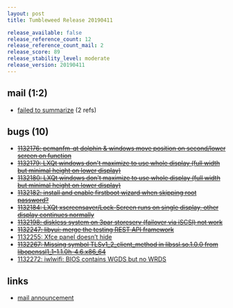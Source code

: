 ```yaml
---
layout: post
title: Tumbleweed Release 20190411

release_available: false
release_reference_count: 12
release_reference_count_mail: 2
release_score: 89
release_stability_level: moderate
release_version: 20190411
---
```


## mail (1:2)

- [failed to summarize](https://lists.opensuse.org/opensuse-factory/2019-04/msg00258.html) (2 refs)

## bugs (10)

<!--more-->

- ~~[1132176: pcmanfm-qt dolphin & windows move position on second/lower screen on function](https://bugzilla.opensuse.org/show_bug.cgi?id=1132176)~~
- ~~[1132179: LXQt windows don't maximize to use whole display (full width but minimal height on lower display)](https://bugzilla.opensuse.org/show_bug.cgi?id=1132179)~~
- ~~[1132180: LXQt windows don't maximize to use whole display (full width but minimal height on lower display)](https://bugzilla.opensuse.org/show_bug.cgi?id=1132180)~~
- ~~[1132182: install and enable firstboot wizard when skipping root password?](https://bugzilla.opensuse.org/show_bug.cgi?id=1132182)~~
- ~~[1132184: LXQt xscreensaver/Lock-Screen runs on single display, other display continues normally](https://bugzilla.opensuse.org/show_bug.cgi?id=1132184)~~
- ~~[1132198: diskless system on 3par storeserv (failover via iSCSI) not work](https://bugzilla.opensuse.org/show_bug.cgi?id=1132198)~~
- ~~[1132247: libyui: merge the testing REST API framework](https://bugzilla.opensuse.org/show_bug.cgi?id=1132247)~~
- [1132255: Xfce panel doesn’t hide](https://bugzilla.opensuse.org/show_bug.cgi?id=1132255)
- ~~[1132267: Missing symbol TLSv1_2_client_method in libssl.so.1.0.0 from libopenssl1_1-1.1.0h-4.6.x86_64](https://bugzilla.opensuse.org/show_bug.cgi?id=1132267)~~
- [1132272: iwlwifi: BIOS contains WGDS but no WRDS](https://bugzilla.opensuse.org/show_bug.cgi?id=1132272)



## links

- [mail announcement](https://lists.opensuse.org/opensuse-factory/2019-04/msg00200.html)
